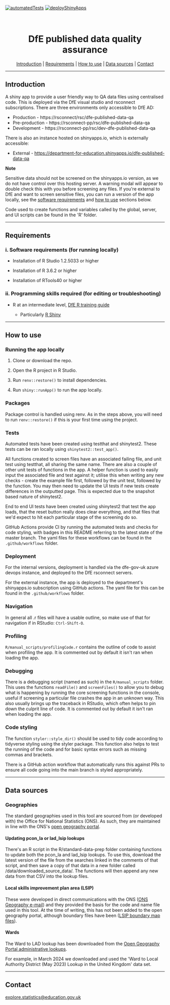 [![automatedTests](https://github.com/dfe-analytical-services/dfe-published-data-qa/actions/workflows/automatedTests.yaml/badge.svg?branch=master)](https://github.com/dfe-analytical-services/dfe-published-data-qa/actions/workflows/automatedTests.yaml) [![deployShinyApps](https://github.com/dfe-analytical-services/dfe-published-data-qa/actions/workflows/deployShinyApps.yaml/badge.svg?branch=master)](https://github.com/dfe-analytical-services/dfe-published-data-qa/actions/workflows/deployShinyApps.yaml)

<h1 align="center">
  <br>
  DfE published data quality assurance 
  <br>
</h1>

<p align="center">
  <a href="#introduction">Introduction</a> |
  <a href="#requirements">Requirements</a> |
  <a href="#how-to-use">How to use</a> |
  <a href="#data-sources">Data sources</a> |
  <a href="#contact">Contact</a>
</p>

---

## Introduction 

A shiny app to provide a user friendly way to QA data files using centralised code. This is deployed via the DfE visual studio and rsconnect subscriptions. There are three environments only accessible to DfE AD:

- Production - https://rsconnect/rsc/dfe-published-data-qa
- Pre-production - https://rsconnect-pp/rsc/dfe-published-data-qa
- Development - https://rsconnect-pp/rsc/dev-dfe-published-data-qa

There is also an instance hosted on shinyapps.io, which is externally accessible:

- External - https://department-for-education.shinyapps.io/dfe-published-data-qa

**Note**

Sensitive data should not be screened on the shinyapps.io version, as we do not have control over this hosting server. A warning modal will appear to double check this with you before screening any files. If you're external to DfE and want to screen sensitive files, you can run a version of the app locally, see the [software requirements](#requirements) and [how to use](#how-to-use) sections below.

Code used to create functions and variables called by the global, server, and UI scripts can be found in the 'R' folder.

---

## Requirements


### i. Software requirements (for running locally)

- Installation of R Studio 1.2.5033 or higher

- Installation of R 3.6.2 or higher

- Installation of RTools40 or higher

### ii. Programming skills required (for editing or troubleshooting)

- R at an intermediate level, [DfE R training guide](https://dfe-analytical-services.github.io/r-training-course/)

  - Particularly [R Shiny](https://shiny.rstudio.com/)
  
---

## How to use

### Running the app locally

1. Clone or download the repo. 

2. Open the R project in R Studio.

3. Run `renv::restore()` to install dependencies.

4. Run `shiny::runApp()` to run the app locally.

### Packages

Package control is handled using renv. As in the steps above, you will need to run `renv::restore()` if this is your first time using the project.

### Tests

Automated tests have been created using testthat and shinytest2. These tests can be ran locally using `shinytest2::test_app()`. 

All functions created to screen files have an associated failing file, and unit test using testthat, all sharing the same name. There are also a couple of other unit tests of functions in the app. A helper function is used to easily input the associated file and test against it; utilise this when writing any new checks - create the example file first, followed by the unit test, followed by the function. You may then need to update the UI tests if new tests create differences in the outputted page. This is expected due to the snapshot based nature of shinytest2.

End to end UI tests have been created using shinytest2 that test the app loads, that the reset button really does clear everything, and that files that we'd expect to hit each particular stage of the screening do so.

GitHub Actions provide CI by running the automated tests and checks for code styling, with badges in this README referring to the latest state of the master branch. The yaml files for these workflows can be found in the `.github/workflows` folder.

### Deployment

For the internal versions, deployment is handled via the dfe-gov-uk azure devops instance, and deployed to the DfE rsconnect servers.

For the external instance, the app is deployed to the department's shinyapps.io subscription using GitHub actions. The yaml file for this can be found in the `.github/workflows` folder.

### Navigation

In general all .r files will have a usable outline, so make use of that for navigation if in RStudio: `Ctrl-Shift-O`.

### Profiling

`R/manual_scripts/profilingCode.r` contains the outline of code to assist when profiling the app. It is commented out by default it isn't ran when loading the app.

### Debugging

There is a debugging script (named as such) in the `R/manual_scripts` folder. This uses the functions `readFile()` and `screenFiles()` to allow you to debug what is happening by running the core screening functions in the console, useful if screening a particular file crashes the app in an unknown way. This also usually brings up the traceback in RStudio, which often helps to pin down the culprit line of code. It is commented out by default it isn't ran when loading the app.

### Code styling

The function `styler::style_dir()` should be used to tidy code according to tidyverse styling using the styler package. This function also helps to test the running of the code and for basic syntax errors such as missing commas and brackets.

There is a GitHub action workflow that automatically runs this against PRs to ensure all code going into the main branch is styled appropriately.

---

## Data sources

### Geographies

The standard geographies used in this tool are sourced from (or developed with) the Office for National Statistics (ONS). As such, they are maintained in line with the ONS's [open geography portal](https://geoportal.statistics.gov.uk/). 

#### Updating pcon_la or lad_lsip lookups

There's an R script in the R/standard-data-prep folder containing functions to update both the pcon_la and lad_lsip lookups. To use this, download the latest version of the file from the searches linked in the comments of that script, and then save a copy of that data in a new folder called /data/downloaded_source_data/. The functions will then append any new data from that CSV into the lookup files.

#### Local skills improvement plan area (LSIP)

These were developed in direct communications with the ONS ([ONS Geography e-mail](mailto:ONS.Geography@ons.gov.uk)) and they provided the basis for the code and name file used in this tool. At the time of writing, this has not been added to the open geography portal, although boundary files have been ([LSIP boundary map files](https://geoportal.statistics.gov.uk/search?collection=Dataset&sort=name&tags=all(BDY_LSIP%2CAUG_2023))).

#### Wards

The Ward to LAD lookup has been downloaded from the [Open Geography Portal administrative lookups](https://geoportal.statistics.gov.uk/search?q=LUP_WD_LAD&sort=Title%7Ctitle%7Cdesc). 

For example, in March 2024 we downloaded and used the 'Ward to Local Authority District (May 2023) Lookup in the United Kingdom' data set.

---

## Contact

explore.statistics@education.gov.uk
